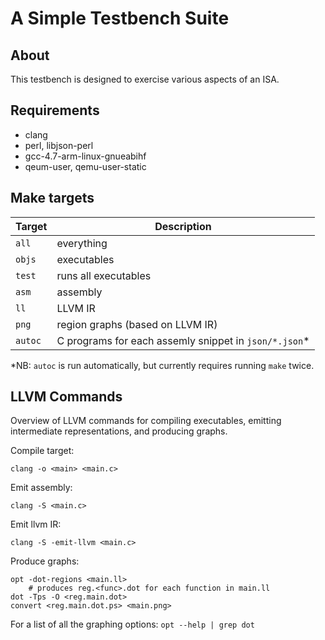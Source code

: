 A Simple Testbench Suite
========================

About
-----

This testbench is designed to exercise various aspects of an ISA.

Requirements
------------

- clang
- perl, libjson-perl
- gcc-4.7-arm-linux-gnueabihf
- qeum-user, qemu-user-static

Make targets
------------

| Target  | Description                                           |
| ------- | ----------------------------------------------------- |
| `all`   | everything                                            |
| `objs`  | executables                                           |
| `test`  | runs all executables                                  |
| `asm`   | assembly                                              |
| `ll`    | LLVM IR                                               |
| `png`   | region graphs (based on LLVM IR)                      |
| `autoc` | C programs for each assemly snippet in `json/*.json`* |

*NB: `autoc` is run automatically, but currently requires running `make` twice.

LLVM Commands
-------------

Overview of LLVM commands for compiling executables, emitting intermediate
representations, and producing graphs.

Compile target:

    clang -o <main> <main.c>

Emit assembly:

    clang -S <main.c>

Emit llvm IR:

    clang -S -emit-llvm <main.c>

Produce graphs:

    opt -dot-regions <main.ll>
        # produces reg.<func>.dot for each function in main.ll
    dot -Tps -O <reg.main.dot>
    convert <reg.main.dot.ps> <main.png>

For a list of all the graphing options: `opt --help | grep dot`
